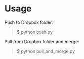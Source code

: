 Usage
=====
Push to Dropbox folder:
> $ python push.py

Pull from Dropbox folder and merge:
> $ python pull_and_merge.py


